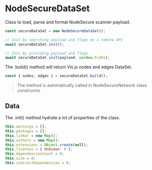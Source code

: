 # NodeSecureDataSet
Class to load, parse and format NodeSecure scanner payload.

```js
const secureDataSet = new NodeSecureDataSet();

// Init by searching payload and flags on a remote API
await secureDataSet.init();

// Init by providing payload and flags
await secureDataSet.init(payload, window.FLAGS);
```

The .build() method will return Vis.js nodes and edges DataSet.

```js
const { nodes, edges } = secureDataSet.build();
```

> The method is automatically called in NodeSecureNetwork class constructor

## Data

The .init() method hydrate a lot of properties of the class.

```js
this.warnings = [];
this.packages = [];
this.linker = new Map();
this.authors = new Map();
this.extensions = Object.create(null);
this.licenses = { Unknown: 0 };
this.dependenciesCount = 0;
this.size = 0;
this.indirectDependencies = 0;
````
